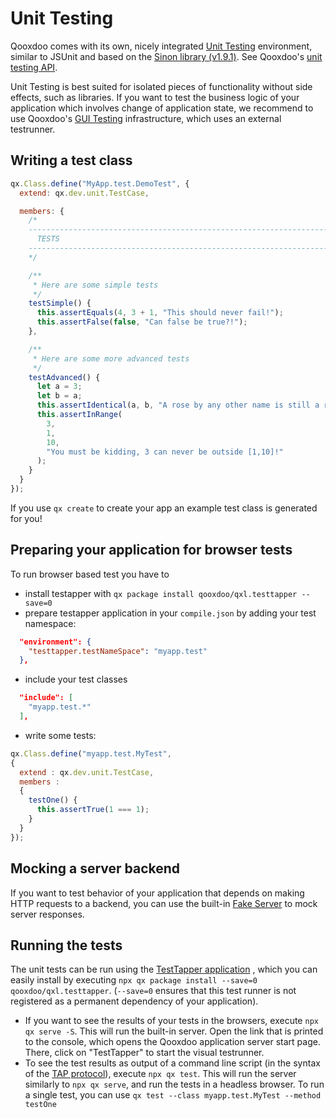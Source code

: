 # Unit Testing

Qooxdoo comes with its own, nicely integrated
[Unit Testing](https://en.wikipedia.org/wiki/Unit_testing) environment, similar
to JSUnit and based on the
[Sinon library (v1.9.1)](https://sinonjs.org/releases/v1). See Qooxdoo's
[unit testing API](apps://apiviewer/#qx.dev.unit).

Unit Testing is best suited for isolated pieces of functionality without side
effects, such as libraries. If you want to test the business logic of your
application which involves change of application state, we recommend to use
Qooxdoo's [GUI Testing](gui_testing.md) infrastructure, which uses an external
testrunner.

## Writing a test class

```javascript
qx.Class.define("MyApp.test.DemoTest", {
  extend: qx.dev.unit.TestCase,

  members: {
    /*
    ---------------------------------------------------------------------------
      TESTS
    ---------------------------------------------------------------------------
    */

    /**
     * Here are some simple tests
     */
    testSimple() {
      this.assertEquals(4, 3 + 1, "This should never fail!");
      this.assertFalse(false, "Can false be true?!");
    },

    /**
     * Here are some more advanced tests
     */
    testAdvanced() {
      let a = 3;
      let b = a;
      this.assertIdentical(a, b, "A rose by any other name is still a rose");
      this.assertInRange(
        3,
        1,
        10,
        "You must be kidding, 3 can never be outside [1,10]!"
      );
    }
  }
});
```

If you use `qx create` to create your app an example test class is generated for
you!

## Preparing your application for browser tests

To run browser based test you have to

- install testapper with `qx package install qooxdoo/qxl.testtapper --save=0`
- prepare testapper application in your `compile.json` by adding your test
  namespace:

```json
  "environment": {
    "testtapper.testNameSpace": "myapp.test"
  },
```

- include your test classes

```json
  "include": [
    "myapp.test.*"
  ],
```

- write some tests:

```javascript
qx.Class.define("myapp.test.MyTest",
{
  extend : qx.dev.unit.TestCase,
  members :
  {
    testOne() {
      this.assertTrue(1 === 1);
    }
  }
});
```

## Mocking a server backend

If you want to test behavior of your application that depends on making HTTP
requests to a backend, you can use the built-in [Fake Server](fake_server.md) to
mock server responses.

## Running the tests

The unit tests can be run using the
[TestTapper application](https://github.com/qooxdoo/qxl.testtapper/blob/master/README.md)
, which you can easily install by executing
`npx qx package install --save=0 qooxdoo/qxl.testtapper`. (`--save=0` ensures
that this test runner is not registered as a permanent dependency of your
application).

- If you want to see the results of your tests in the browsers, execute
  `npx qx serve -S`. This will run the built-in server. Open the link that is
  printed to the console, which opens the Qooxdoo application server start page.
  There, click on "TestTapper" to start the visual testrunner.
- To see the test results as output of a command line script (in the syntax of
  the [TAP protocol](https://node-tap.org/tap-protocol/)), execute
  `npx qx test`. This will run the server similarly to `npx qx serve`, and run
  the tests in a headless browser. To run a single test, you can use
  `qx test --class myapp.test.MyTest --method testOne`
